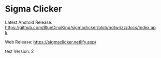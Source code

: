 # Sigma Clicker

Latest Android Release: https://github.com/BlueDinoKing/sigmaclicker/blob/notwrizz/docs/index.apk

Web Release: https://sigmaclicker.netlify.app/

test
Version: 2